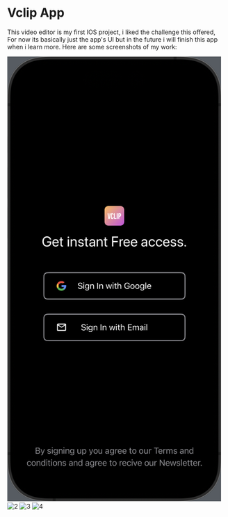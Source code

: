 # Vclip App
This video editor is my first IOS project, i liked the challenge this offered, For now its basically just the app's UI but in the future i will finish this app when i learn more.
Here are some screenshots of my work:

![1](Vclip%20App/Screenshots/1.png)
![2](screenshots/Screenshot_20230916_211646.png)
![3](screenshots/Screenshot_20230916_211744.png)
![4](screenshots/Screenshot_20230916_211759.png)
